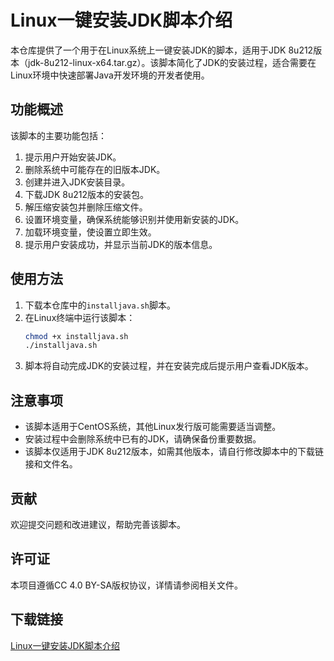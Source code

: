 # Linux一键安装JDK脚本介绍

本仓库提供了一个用于在Linux系统上一键安装JDK的脚本，适用于JDK 8u212版本（jdk-8u212-linux-x64.tar.gz）。该脚本简化了JDK的安装过程，适合需要在Linux环境中快速部署Java开发环境的开发者使用。

## 功能概述

该脚本的主要功能包括：
1. 提示用户开始安装JDK。
2. 删除系统中可能存在的旧版本JDK。
3. 创建并进入JDK安装目录。
4. 下载JDK 8u212版本的安装包。
5. 解压缩安装包并删除压缩文件。
6. 设置环境变量，确保系统能够识别并使用新安装的JDK。
7. 加载环境变量，使设置立即生效。
8. 提示用户安装成功，并显示当前JDK的版本信息。

## 使用方法

1. 下载本仓库中的`installjava.sh`脚本。
2. 在Linux终端中运行该脚本：
   ```bash
   chmod +x installjava.sh
   ./installjava.sh
   ```
3. 脚本将自动完成JDK的安装过程，并在安装完成后提示用户查看JDK版本。

## 注意事项

- 该脚本适用于CentOS系统，其他Linux发行版可能需要适当调整。
- 安装过程中会删除系统中已有的JDK，请确保备份重要数据。
- 该脚本仅适用于JDK 8u212版本，如需其他版本，请自行修改脚本中的下载链接和文件名。

## 贡献

欢迎提交问题和改进建议，帮助完善该脚本。

## 许可证

本项目遵循CC 4.0 BY-SA版权协议，详情请参阅相关文件。

## 下载链接

[Linux一键安装JDK脚本介绍](https://pan.quark.cn/s/308d96cd30ca)